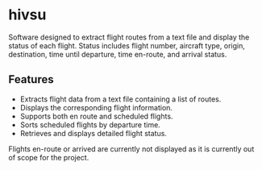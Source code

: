 # hivsu

Software designed to extract flight routes from a text file and display the status of each flight. Status includes flight number, aircraft type, origin, destination, time until departure, time en-route, and arrival status.

## Features

- Extracts flight data from a text file containing a list of routes.
- Displays the corresponding flight information.
- Supports both en route and scheduled flights.
- Sorts scheduled flights by departure time.
- Retrieves and displays detailed flight status.

Flights en-route or arrived are currently not displayed as it is currently out of scope for the project.
